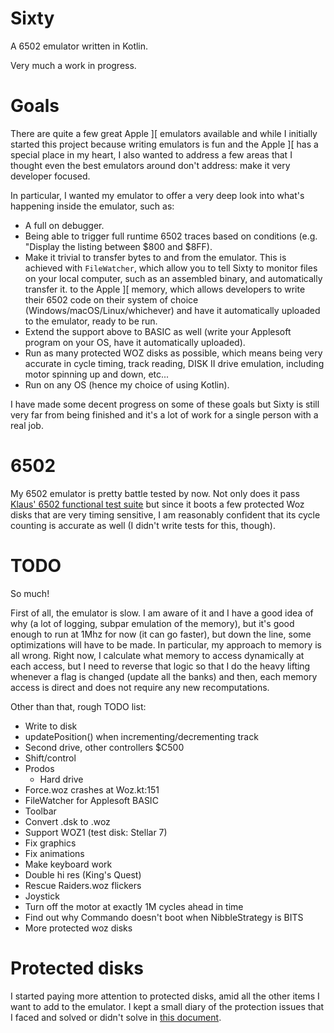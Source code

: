 # Sixty

A 6502 emulator written in Kotlin.

Very much a work in progress.

# Goals

There are quite a few great Apple ][ emulators available and while I initially started this project because writing emulators
is fun and the Apple ][ has a special place in my heart, I also wanted to address a few areas that I thought even the
best emulators around don't address: make it very developer focused.

In particular, I wanted my emulator to offer a very deep look into what's happening inside the emulator, such as:
- A full on debugger.
- Being able to trigger full runtime 6502 traces based on conditions (e.g. "Display the listing between $800 and $8FF).
- Make it trivial to transfer bytes to and from the emulator. This is achieved with `FileWatcher`, which allow you
to tell Sixty to monitor files on your local computer, such as an assembled binary, and automatically transfer it.
to the Apple ][ memory, which allows developers to write their 6502 code on their system of choice (Windows/macOS/Linux/whichever)
and have it automatically uploaded to the emulator, ready to be run.
- Extend the support above to BASIC as well (write your Applesoft program on your OS, have it automatically uploaded).
- Run as many protected WOZ disks as possible, which means being very accurate in cycle timing, track reading, DISK II drive
emulation, including motor spinning up and down, etc...
- Run on any OS (hence my choice of using Kotlin).

I have made some decent progress on some of these goals but Sixty is still very far from being finished and it's
a lot of work for a single person with a real job.

# 6502

My 6502 emulator is pretty battle tested by now. Not only does it pass [Klaus' 6502 functional test suite](https://github.com/Klaus2m5/6502_65C02_functional_tests) but since it boots a few protected Woz disks that are very timing sensitive, I am reasonably confident
that its cycle counting is accurate as well (I didn't write tests for this, though).

# TODO

So much!

First of all, the emulator is slow. I am aware of it and I have a good idea of why (a lot of logging, subpar emulation
of the memory), but it's good enough to run at 1Mhz for now (it can go faster), but down the line,
some optimizations will have to be made. In particular, my approach to memory is all wrong. Right now, I calculate
what memory to access dynamically at each access, but I need to reverse that logic so that I do the heavy lifting whenever
a flag is changed (update all the banks) and then, each memory access is direct and does not require any new recomputations.

Other than that, rough TODO list:

- Write to disk
- updatePosition() when incrementing/decrementing track
- Second drive, other controllers $C500
- Shift/control
- Prodos
    - Hard drive
- Force.woz crashes at Woz.kt:151
- FileWatcher for Applesoft BASIC
- Toolbar
- Convert .dsk to .woz
- Support WOZ1 (test disk: Stellar 7)
- Fix graphics
- Fix animations
- Make keyboard work
- Double hi res (King's Quest)
- Rescue Raiders.woz flickers
- Joystick
- Turn off the motor at exactly 1M cycles ahead in time
- Find out why Commando doesn't boot when NibbleStrategy is BITS
- More protected woz disks

# Protected disks

I started paying more attention to protected disks, amid all the other items I want to add to the emulator. I kept a small diary of the protection issues that I faced and solved or didn't solve in [this document](https://docs.google.com/document/d/19xY3f80Y9kQurvek7vWUfV_BRGbJj-B5Sbjn_ax8hqY/edit?usp=sharing).





